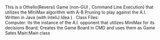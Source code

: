 This is a Othello(Reversi) Game (non-GUI , Command Line Execution) that utilizes the MiniMax algorithm with A-B Pruning to play against the A.I.
Written in Java (with InteliJ Idea ) . 
Class Files:  
Computer: Its the instance of the A.I. opponent that utilizes MiniMax for its decisions
Board: Creates the Game Board in CMD and uses them as Game Sates
Main:Main class
